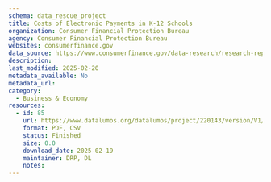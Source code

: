 ```yaml
---
schema: data_rescue_project 
title: Costs of Electronic Payments in K-12 Schools
organization: Consumer Financial Protection Bureau
agency: Consumer Financial Protection Bureau
websites: consumerfinance.gov
data_source: https://www.consumerfinance.gov/data-research/research-reports/issue-spotlight-costs-of-electronic-payments-in-k-12-schools/
description: 
last_modified: 2025-02-20
metadata_available: No
metadata_url: 
category:
  - Business & Economy 
resources:
  - id: 85
    url: https://www.datalumos.org/datalumos/project/220143/version/V1/view
    format: PDF, CSV
    status: Finished
    size: 0.0
    download_date: 2025-02-19
    maintainer: DRP, DL
    notes: 
---
```

